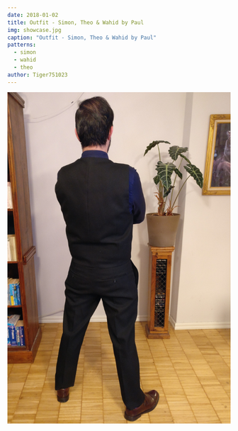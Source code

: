 ```yaml
---
date: 2018-01-02
title: Outfit - Simon, Theo & Wahid by Paul
img: showcase.jpg
caption: "Outfit - Simon, Theo & Wahid by Paul"
patterns:
  - simon
  - wahid
  - theo
author: Tiger751023
---
```


![Outfit door Paul](high_back.jpg)
